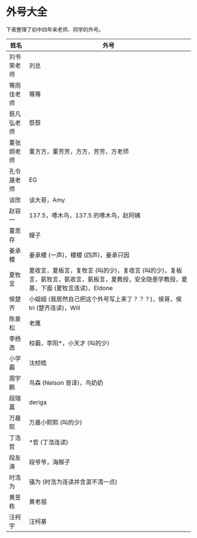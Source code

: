 # 外号大全

下表整理了初中四年来老师、同学的外号。

| 姓名       | 外号                                                         |
| ---------- | ------------------------------------------------------------ |
| 刘书荣老师 | 刘总                                                         |
| 骞雨佳老师 | 骞骞                                                         |
| 蔡凡弘老师 | 蔡蔡                                                         |
| 董张炯老师 | 董方方，董芳芳，方方，芳芳，方老师                           |
| 孔令晟老师 | EG                                                           |
| 谈欣       | 谈大哥，Amy                                                  |
| 赵容一     | 137.5，啄木鸟，137.5 的啄木鸟，赵阿姨                        |
| 董思存     | 嫂子                                                         |
| 姜承稷     | 姜承稷 (一声)，稷稷 (四声)，姜承只因                         |
| 夏牧言     | 夏收言，夏板言，复牧言 (叫的少)，复收言 (叫的少)，复板言，氨牧言，氨收言，氨板言，夏教授，安全隐患学教授，夏基，下面 (夏牧言连读)，Eldone |
| 侯楚齐     | 小姐姐 (我居然自己把这个外号写上来了？？？)，侯哥，侯 tri (楚齐连读)，Will |
| 陈景松     | 老鹰                                                         |
| 李杨逸     | 校霸，李阳\*，小天才 (叫的少)                                 |
| 小学霸     | 沈桢皓                                                       |
| 周宇鹏     | 鸟森 (Nelson 音译)，鸟奶奶                                   |
| 段瑞嘉     | deriga                                                       |
| 万晨熙     | 万晨小熙熙 (叫的少)                                          |
| 丁浩哲     | \*哲 (丁浩连读)                                              |
| 段友涛     | 段爷爷，海猴子                                               |
| 时浩为     | 骚为 (时浩为连读并含混不清一点)                              |
| 黄昱栋     | 黄老祖                                                       |
| 汪柯宇     | 汪柯基                                                       |